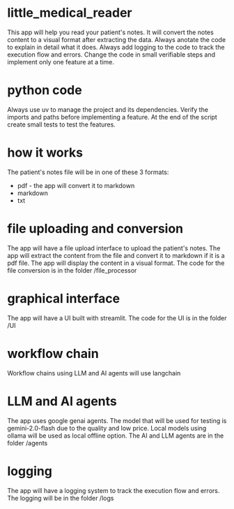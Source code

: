 # little_medical_reader
This app will help you read your patient's notes.
It will convert the notes content to a visual format after extracting the data.
Always anotate the code to explain in detail what it does.
Always add logging to the code to track the execution flow and errors.
Change the code in small verifiable steps and implement only one feature at a time.

# python code
Always use uv to manage the project and its dependencies.
Verify the imports and paths before implementing a feature.
At the end of the script create small tests to test the features.

# how it works
The patient's notes file will be in one of these 3 formats:
- pdf - the app will convert it to markdown
- markdown
- txt

# file uploading and conversion
The app will have a file upload interface to upload the patient's notes.
The app will extract the content from the file and convert it to markdown if it is a pdf file.
The app will display the content in a visual format.
The code for the file conversion is in the folder /file_processor

# graphical interface
The app will have a UI built with streamlit.
The code for the UI is in the folder /UI

# workflow chain
Workflow chains using LLM and AI agents will use langchain

# LLM and AI agents
The app uses google genai agents. The model that will be used for testing is gemini-2.0-flash due to the quality and low price.
Local models using ollama will be used as local offline option.
The AI and LLM agents are in the folder /agents

# logging
The app will have a logging system to track the execution flow and errors.
The logging will be in the folder /logs


